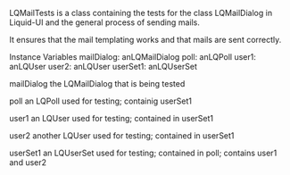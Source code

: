 LQMailTests is a class containing the tests for the class LQMailDialog in Liquid-UI and the general process of sending mails.

It ensures that the mail templating works and that mails are sent correctly.

Instance Variables
	mailDialog:		anLQMailDialog
	poll:		anLQPoll
	user1:		anLQUser
	user2:		anLQUser
	userSet1:		anLQUserSet

mailDialog
	the LQMailDialog that is being tested

poll
	an LQPoll used for testing; containig userSet1

user1
	an LQUser used for testing; contained in userSet1

user2
	another LQUser used for testing; contained in userSet1

userSet1
	an LQUserSet used for testing; contained in poll; contains user1 and user2

